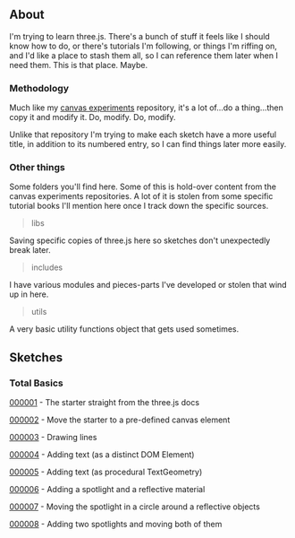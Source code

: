 ## About

I'm trying to learn three.js. There's a bunch of stuff it feels like I should know how to do, or there's tutorials I'm following, or things I'm riffing on, and I'd like a place to stash them all, so I can reference them later when I need them. This is that place. Maybe.

### Methodology

Much like my [canvas experiments](https://darby3.github.io/canvas-experiments/) repository, it's a lot of...do a thing...then copy it and modify it. Do, modify. Do, modify.

Unlike that repository I'm trying to make each sketch have a more useful title, in addition to its numbered entry, so I can find things later more easily.

### Other things

Some folders you'll find here. Some of this is hold-over content from the canvas experiments repositories. A lot of it is stolen from some specific tutorial books I'll mention here once I track down the specific sources.

> libs

Saving specific copies of three.js here so sketches don't unexpectedly break later.

> includes

I have various modules and pieces-parts I've developed or stolen that wind up in here.

> utils

A very basic utility functions object that gets used sometimes.

## Sketches

### Total Basics

[000001](./sketches/001/000001/) - The starter straight from the three.js docs
 
[000002](./sketches/001/000002/) - Move the starter to a pre-defined canvas element

[000003](./sketches/001/000003/) - Drawing lines

[000004](./sketches/001/000004/) - Adding text (as a distinct DOM Element) 

[000005](./sketches/001/000005/) - Adding text (as procedural TextGeometry) 

[000006](./sketches/001/000006/) - Adding a spotlight and a reflective material

[000007](./sketches/001/000007/) - Moving the spotlight in a circle around a reflective objects 

[000008](./sketches/001/000008/) - Adding two spotlights and moving both of them
